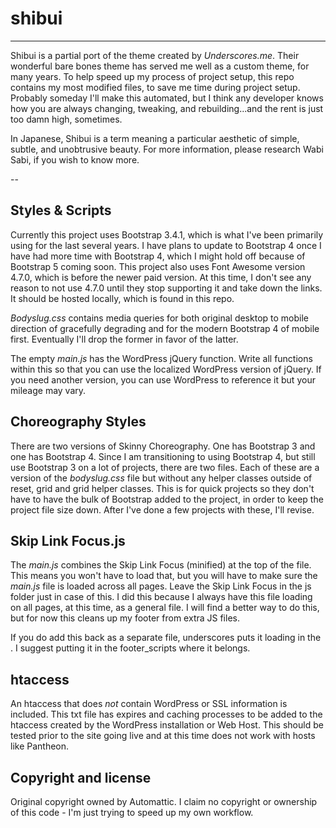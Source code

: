 # shibui
---

Shibui is a partial port of the theme created by *Underscores.me*. Their wonderful bare bones theme has served me well as a custom theme, for many years. To help speed up my process of project setup, this repo contains my most modified files, to save me time during project setup. Probably someday I'll make this automated, but I think any developer knows how you are always changing, tweaking, and rebuilding...and the rent is just too damn high, sometimes.

In Japanese, Shibui is a term meaning a particular aesthetic of simple, subtle, and unobtrusive beauty. For more information, please research Wabi Sabi, if you wish to know more.

--

## Styles & Scripts

Currently this project uses Bootstrap 3.4.1, which is what I've been primarily using for the last several years. I have plans to update to Bootstrap 4 once I have had more time with Bootstrap 4, which I might hold off because of Bootstrap 5 coming soon. This project also uses Font Awesome version 4.7.0, which is before the newer paid version. At this time, I don't see any reason to not use 4.7.0 until they stop supporting it and take down the links. It should be hosted locally, which is found in this repo.

*Bodyslug.css* contains media queries for both original desktop to mobile direction of gracefully degrading and for the modern Bootstrap 4 of mobile first. Eventually I'll drop the former in favor of the latter.

The empty *main.js* has the WordPress jQuery function. Write all functions within this so that you can use the localized WordPress version of jQuery. If you need another version, you can use WordPress to reference it but your mileage may vary.

## Choreography Styles

There are two versions of Skinny Choreography. One has Bootstrap 3 and one has Bootstrap 4. Since I am transitioning to using Bootstrap 4, but still use Bootstrap 3 on a lot of projects, there are two files. Each of these are a version of the *bodyslug.css* file but without any helper classes outside of reset, grid and grid helper classes. This is for quick projects so they don't have to have the bulk of Bootstrap added to the project, in order to keep the project file size down. After I've done a few projects with these, I'll revise.

## Skip Link Focus.js
The *main.js* combines the Skip Link Focus (minified) at the top of the file. This means you won't have to load that, but you will have to make sure the *main.js* file is loaded across all pages. Leave the Skip Link Focus in the js folder just in case of this. I did this because I always have this file loading on all pages, at this time, as a general file. I will find a better way to do this, but for now this cleans up my footer from extra JS files.

If you do add this back as a separate file, underscores puts it loading in the <head>. I suggest putting it in the footer_scripts where it belongs.

## htaccess

An htaccess that does *not* contain WordPress or SSL information is included. This txt file has expires and caching processes to be added to the htaccess created by the WordPress installation or Web Host. This should be tested prior to the site going live and at this time does not work with hosts like Pantheon.

## Copyright and license

Original copyright owned by Automattic. I claim no copyright or ownership of this code - I'm just trying to speed up my own workflow.